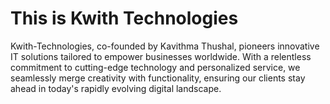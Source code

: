 # This is Kwith Technologies

Kwith-Technologies, co-founded by Kavithma Thushal, pioneers innovative IT solutions tailored to empower businesses
worldwide. With a relentless commitment to cutting-edge technology and personalized service, we seamlessly merge
creativity with functionality, ensuring our clients stay ahead in today's rapidly evolving digital landscape.